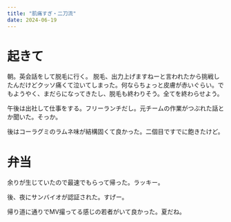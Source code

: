 ```yaml
---
title: "肌痛すぎ・二刀流"
date: 2024-06-19
---
```



# 起きて
朝。英会話をして脱毛に行く。
脱毛、出力上げますねーと言われたから挑戦したんだけどクッソ痛くて泣いてしまった。何ならちょっと皮膚が赤いぐらい。でもようやく、まだらになってきたし、脱毛も終わりそう。全てを終わらせよう。

午後は出社して仕事をする。フリーランチだし。元チームの作業がつぶれた話とか聞いた。そっか。

後はコーラグミのラムネ味が結構固くて良かった。二個目ですでに飽きたけど。

# 弁当
余りが生じていたので最速でもらって帰った。ラッキー。


後、夜にサンバイオが認証された。すげー。

帰り道に通りでMV撮ってる感じの若者がいて良かった。夏だね。
